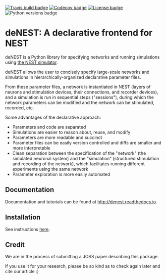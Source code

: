 [![Travis build badge](https://img.shields.io/travis/tombugnon/denest.svg?style=flat-square&maxAge=600)](https://travis-ci.org/tombugnon/denest)
[![Codecov badge](https://img.shields.io/codecov/c/github/tombugnon/denest?style=flat-square&maxAge=600)](https://codecov.io/gh/tombugnon/denest)
[![License badge](https://img.shields.io/github/license/tombugnon/denest.svg?style=flat-square&maxAge=86400)](https://github.com/tombugnon/denest/blob/develop/LICENSE)
![Python versions badge](https://img.shields.io/pypi/pyversions/pyphi.svg?style=flat-square&maxAge=86400)

# deNEST: A declarative frontend for NEST

deNEST is a Python library for specifying networks and running simulations
using [the NEST simulator](https://nest-simulator.org).

deNEST allows the user to concisely specify large-scale networks and
simulations in hierarchically-organized declarative parameter files.

From these parameter files, a network is instantiated in NEST (layers of neurons
and stimulation devices, their connections, and recorder devices), and a
simulation is run in sequential steps ("sessions"), during which the network
parameters can be modified and the network can be stimulated, recorded, etc.

Some advantages of the declarative approach:
- Parameters and code are separated
- Simulations are easier to reason about, reuse, and modify
- Parameters are more readable and succinct
- Parameter files can be easily version controlled and diffs are smaller and more interpretable
- Clean separation between the specification of the "network" (the simulated neuronal system) and the "simulation" (structured stimulation and recording of the network), which facilitates running different experiments using the same network
- Parameter exploration is more easily automated

## Documentation

Documentation and tutorials can be found at <http://denest.readthedocs.io>.


## Installation

See instructions [here](https://denest.readthedocs.io/en/latest/install.html).


## Credit

We are in the process of submitting a JOSS paper describing this package.

If you use it for your research, please be so kind as to check again later and
cite our article :)
